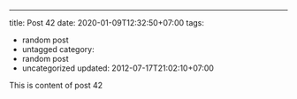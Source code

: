 ---
title: Post 42
date: 2020-01-09T12:32:50+07:00
tags:
  - random post
  - untagged
category:
  - random post
  - uncategorized
updated: 2012-07-17T21:02:10+07:00

This is content of post 42